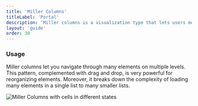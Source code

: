 ```yaml
---
title: 'Miller Columns'
titleLabel: 'Portal'
description: 'Miller columns is a visualization type that lets users move faster through several depth levels at same time.'
layout: 'guide'
order: 30
---
```


### Usage

Miller columns let you navigate through many elements on multiple levels. This pattern, complemented with drag and drop, is very powerful for reorganizing elements. Moreover, it breaks down the complexity of loading many elements in a single list to many smaller lists.

![Miller Columns with cells in different states](/lexicon/images/MillerColumns.jpg)
